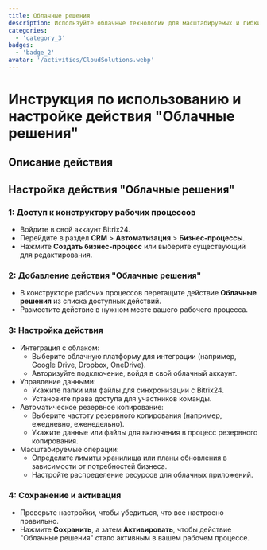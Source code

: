 ```yaml
---
title: Облачные решения
description: Используйте облачные технологии для масштабируемых и гибких операций.
categories: 
  - 'category_3'
badges: 
  - 'badge_2'
avatar: '/activities/CloudSolutions.webp'
---
```

# Инструкция по использованию и настройке действия "Облачные решения"

## Описание действия

## **Настройка действия "Облачные решения"**

### 1: Доступ к конструктору рабочих процессов
- Войдите в свой аккаунт Bitrix24.
- Перейдите в раздел **CRM** > **Автоматизация** > **Бизнес-процессы**.
- Нажмите **Создать бизнес-процесс** или выберите существующий для редактирования.

### 2: Добавление действия "Облачные решения"
- В конструкторе рабочих процессов перетащите действие **Облачные решения** из списка доступных действий.
- Разместите действие в нужном месте вашего рабочего процесса.

### 3: Настройка действия
- Интеграция с облаком:
  - Выберите облачную платформу для интеграции (например, Google Drive, Dropbox, OneDrive).
  - Авторизуйте подключение, войдя в свой облачный аккаунт.
- Управление данными:
  - Укажите папки или файлы для синхронизации с Bitrix24.
  - Установите права доступа для участников команды.
- Автоматическое резервное копирование:
  - Выберите частоту резервного копирования (например, ежедневно, еженедельно).
  - Укажите данные или файлы для включения в процесс резервного копирования.
- Масштабируемые операции:
  - Определите лимиты хранилища или планы обновления в зависимости от потребностей бизнеса.
  - Настройте распределение ресурсов для облачных приложений.

### 4: Сохранение и активация
- Проверьте настройки, чтобы убедиться, что все настроено правильно.
- Нажмите **Сохранить**, а затем **Активировать**, чтобы действие "Облачные решения" стало активным в вашем рабочем процессе.